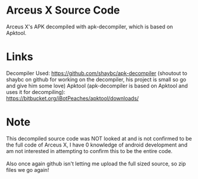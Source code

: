 # Arceus X Source Code
Arceus X's APK decompiled with apk-decompiler, which is based on Apktool.

# Links
Decompiler Used: https://github.com/shaybc/apk-decompiler (shoutout to shaybc on github for working on the decompiler, his project is small so go and give him some love)
Apktool (apk-decompiler is based on Apktool and uses it for decompiling): https://bitbucket.org/iBotPeaches/apktool/downloads/

# Note
This decompiled source code was NOT looked at and is not confirmed to be the full code of Arceus X, I have 0 knowledge of android development and am not interested in attempting to confirm this to be the entire code.
<br>
<br>
Also once again github isn't letting me upload the full sized source, so zip files we go again!
